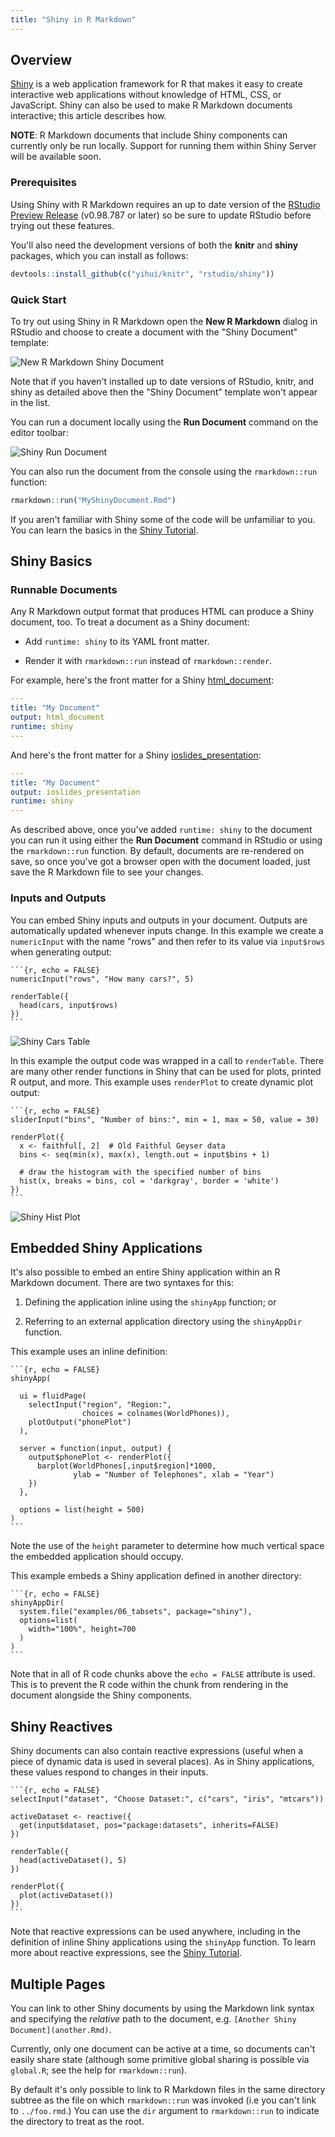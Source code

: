 ```yaml
---
title: "Shiny in R Markdown"
---
```


## Overview

[Shiny](http://shiny.rstudio.com) is a web application framework for R that makes it easy to create interactive web applications without knowledge of HTML, CSS, or JavaScript. Shiny can also be used to make R Markdown documents interactive; this article describes how.

**NOTE**: R Markdown documents that include Shiny components can currently only be run locally. Support for running them within Shiny Server will be available soon.

### Prerequisites

Using Shiny with R Markdown requires an up to date version of the [RStudio Preview Release](http://www.rstudio.com/ide/download/preview) (v0.98.787 or later) so be sure to update RStudio before trying out these features. 

You'll also need the development versions of both the **knitr** and **shiny** packages, which you can install as follows:

```r
devtools::install_github(c("yihui/knitr", "rstudio/shiny"))
```

### Quick Start

To try out using Shiny in R Markdown open the **New R Markdown** dialog in RStudio and choose to create a document with the "Shiny Document" template:

![New R Markdown Shiny Document](images/new-shiny-document.png)

Note that if you haven't installed up to date versions of RStudio, knitr, and shiny as detailed above then the "Shiny Document" template won't appear in the list.

You can run a document locally using the **Run Document** command on the editor toolbar:

![Shiny Run Document](images/shiny-run-document.png)

You can also run the document from the console using the `rmarkdown::run` function:

```r
rmarkdown::run("MyShinyDocument.Rmd")
```

If you aren't familiar with Shiny some of the code will be unfamiliar to you. You can learn the basics in the [Shiny Tutorial](http://shiny.rstudio.com/tutorial).

## Shiny Basics

### Runnable Documents

Any R Markdown output format that produces HTML can produce a Shiny document, too. To treat a document as a Shiny document:
 
- Add `runtime: shiny` to its YAML front matter. 

- Render it with `rmarkdown::run` instead of `rmarkdown::render`. 

For example, here's the front matter for a Shiny [html_document](html_document_format.html):

```yaml
---
title: "My Document"
output: html_document
runtime: shiny
---
```

And here's the front matter for a Shiny [ioslides_presentation](ioslides_presentation_format.html):

```yaml
---
title: "My Document"
output: ioslides_presentation
runtime: shiny
---
```

As described above, once you've added `runtime: shiny` to the document you can run it using either the **Run Document** command in RStudio or using the `rmarkdown::run` function. By default, documents are re-rendered on save, so once you've got a browser open with the document loaded, just save the R Markdown file to see your changes.

### Inputs and Outputs

You can embed Shiny inputs and outputs in your document. Outputs are automatically updated whenever inputs change. In this example we create a `numericInput` with the name "rows" and then refer to its value via `input$rows` when generating output:

<pre class="markdown"><code>&#96;&#96;&#96;{r, echo = FALSE}
numericInput("rows", "How many cars?", 5)

renderTable({
  head(cars, input$rows)
})
&#96;&#96;&#96;
</code></pre>

![Shiny Cars Table](images/shiny-cars-table.gif)

In this example the output code was wrapped in a call to `renderTable`. There are many other render functions in Shiny that can be used for plots, printed R output, and more. This example uses `renderPlot` to create dynamic plot output:

<pre class="markdown"><code>&#96;&#96;&#96;{r, echo = FALSE}
sliderInput("bins", "Number of bins:", min = 1, max = 50, value = 30)

renderPlot({
  x <- faithful[, 2]  # Old Faithful Geyser data
  bins <- seq(min(x), max(x), length.out = input$bins + 1)

  # draw the histogram with the specified number of bins
  hist(x, breaks = bins, col = 'darkgray', border = 'white')
})
&#96;&#96;&#96;
</code></pre>

![Shiny Hist Plot](images/shiny-hist-plot.gif)

## Embedded Shiny Applications

It's also possible to embed an entire Shiny application within an R Markdown document. There are two syntaxes for this: 

1) Defining the application inline using the `shinyApp` function; or

2) Referring to an external application directory using the `shinyAppDir` function.

This example uses an inline definition:

<pre class="markdown"><code>&#96;&#96;&#96;{r, echo = FALSE}
shinyApp(
  
  ui = fluidPage(
    selectInput("region", "Region:", 
                choices = colnames(WorldPhones)),
    plotOutput("phonePlot")
  ),
  
  server = function(input, output) {
    output$phonePlot <- renderPlot({
      barplot(WorldPhones[,input$region]*1000, 
              ylab = "Number of Telephones", xlab = "Year")
    })
  },
  
  options = list(height = 500)
)
&#96;&#96;&#96;
</code></pre>

Note the use of the `height` parameter to determine how much vertical space the embedded application should occupy.

This example embeds a Shiny application defined in another directory:

<pre class="markdown"><code>&#96;&#96;&#96;{r, echo = FALSE}
shinyAppDir(
  system.file("examples/06_tabsets", package="shiny"),
  options=list(
    width="100%", height=700
  )
)
&#96;&#96;&#96;
</code></pre>

Note that in all of R code chunks above the `echo = FALSE` attribute is used. This is to prevent the R code within the chunk from rendering in the document alongside the Shiny components.

## Shiny Reactives

Shiny documents can also contain reactive expressions (useful when a piece of dynamic data is used in several places). As in Shiny applications, these values respond to changes in their inputs.

<pre class="markdown"><code>&#96;&#96;&#96;{r, echo = FALSE}
selectInput("dataset", "Choose Dataset:", c("cars", "iris", "mtcars"))

activeDataset <- reactive({
  get(input$dataset, pos="package:datasets", inherits=FALSE)
})

renderTable({
  head(activeDataset(), 5)
})

renderPlot({
  plot(activeDataset())
})
&#96;&#96;&#96;
</code></pre>

Note that reactive expressions can be used anywhere, including in the definition of inline Shiny applications using the `shinyApp` function. To learn more about reactive expressions, see the [Shiny Tutorial](http://shiny.rstudio.com/articles/basics.html).

## Multiple Pages
 
You can link to other Shiny documents by using the Markdown link syntax and specifying the *relative* path to the document, e.g. `[Another Shiny Document](another.Rmd)`.
 
Currently, only one document can be active at a time, so documents can't easily share state (although some primitive global sharing is possible via `global.R`; see the help for `rmarkdown::run`). 
 
By default it's only possible to link to R Markdown files in the same directory subtree as the file on which `rmarkdown::run` was invoked (i.e you can't link to `../foo.rmd`.) You can use the `dir` argument to `rmarkdown::run` to indicate the directory to treat as the root. 



